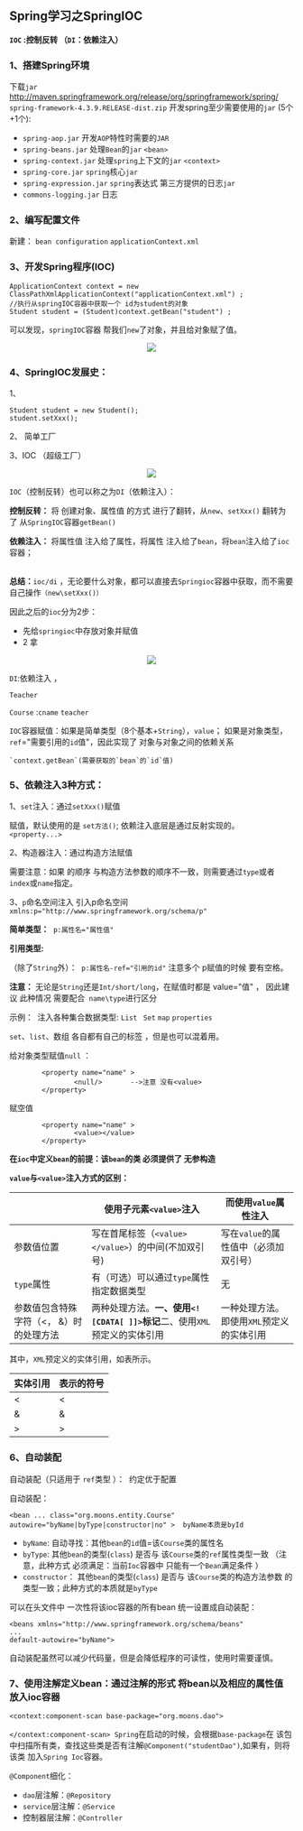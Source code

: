 ## Spring学习之SpringIOC



**`IOC` :控制反转 （`DI`：依赖注入）**

### 1、搭建Spring环境
下载`jar`
http://maven.springframework.org/release/org/springframework/spring/
`spring-framework-4.3.9.RELEASE-dist.zip`
开发spring至少需要使用的`jar`	(5个+1个):

- `spring-aop.jar`		开发`AOP`特性时需要的`JAR`
- `spring-beans.jar`		处理`Bean`的`jar`			`<bean>`
- `spring-context.jar`	处理`spring`上下文的`jar`		`<context>`
- `spring-core.jar`		`spring`核心`jar`
- `spring-expression.jar`	`spring`表达式 
  第三方提供的日志`jar`
- `commons-logging.jar`	日志

### 2、编写配置文件

新建：
`bean configuration`  `applicationContext.xml`



### 3、开发Spring程序(IOC)

	ApplicationContext context = new ClassPathXmlApplicationContext("applicationContext.xml") ;
	//执行从springIOC容器中获取一个 id为student的对象
	Student student = (Student)context.getBean("student") ;
可以发现，`springIOC`容器 帮我们`new`了对象，并且给对象赋了值。

<div align="center">
<img src="https://github.com/ZP-AlwaysWin/Java-Learn/blob/master/Spring%E5%AD%A6%E4%B9%A0%E7%AC%94%E8%AE%B0/%E5%9B%BE%E7%89%87/new%E6%96%B9%E5%BC%8F%E7%9A%84%E5%88%9B%E5%BB%BA%E5%AF%B9%E8%B1%A1.png" />
</div>

### 4、SpringIOC发展史：
1、


```
Student student = new Student();
student.setXxx();
```

2、
简单工厂

3、IOC （超级工厂）

<div align="center">
<img src="https://github.com/ZP-AlwaysWin/Java-Learn/blob/master/Spring%E5%AD%A6%E4%B9%A0%E7%AC%94%E8%AE%B0/%E5%9B%BE%E7%89%87/springioc%E5%AE%B9%E5%99%A8.png" />
</div>

`IOC`（控制反转）也可以称之为`DI`（依赖注入）：

**控制反转：** 将 创建对象、属性值 的方式 进行了翻转，从`new`、`setXxx()`  翻转为了 从`SpringIOC`容器`getBean()`

**依赖注入：** 将属性值 注入给了属性，将属性 注入给了`bean`，将`bean`注入给了`ioc`容器；

​	
**总结：**`ioc/di` ，无论要什么对象，都可以直接去`Springioc`容器中获取，而不需要自己操作`（new\setXxx()）`

因此之后的`ioc`分为2步：

- 先给`springioc`中存放对象并赋值   
- 2 拿

<div align="center">
<img src="https://github.com/ZP-AlwaysWin/Java-Learn/blob/master/Spring%E5%AD%A6%E4%B9%A0%E7%AC%94%E8%AE%B0/%E5%9B%BE%E7%89%87/%E4%BB%8EIoc%E4%B8%AD%E8%8E%B7%E5%8F%96.png" />
</div>

`DI`:依赖注入 ，

`Teacher`  

`Course`  :` cname ` `teacher`

`IOC`容器赋值：如果是简单类型（8个基本+`String`），`value`； 
如果是对象类型，`ref`="需要引用的`id`值"，因此实现了 对象与对象之间的依赖关系

	`context.getBean`(需要获取的`bean`的`id`值)



### 5、依赖注入3种方式：
1、`set`注入：通过`setXxx()`赋值

赋值，默认使用的是 `set方法()`;
依赖注入底层是通过反射实现的。
`<property...>`

2、构造器注入：通过构造方法赋值
 <constructor-arg value="ls" type="String" index="0" name="name"></constructor-arg>

需要注意：如果  <constructor-arg>的顺序 与构造方法参数的顺序不一致，则需要通过`type`或者`index`或`name`指定。

3、`p`命名空间注入
引入p命名空间
​	`xmlns:p="http://www.springframework.org/schema/p"`

<bean id="course" class="org.moons.entity.Course" p:courseHour="300" p:courseName="hadoop" p:teacher-ref="teacher">

**简单类型：**
​	`p:属性名="属性值"`

**引用类型:**

（除了`String`外）：
​	`p:属性名-ref="引用的id"`
注意多个 p赋值的时候 要有空格。

**注意：**
无论是`String`还是`Int/short/long`，在赋值时都是 value="值" ，
因此建议 此种情况 需要配合` name\type`进行区分



示例：
​	注入各种集合数据类型: `List` ` Set` `map` `properties`

`set`、`list`、数组   各自都有自己的标签<set> <list> <array>，但是也可以混着用。




给对象类型赋值`null` ：
```
		<property name="name" >  
				<null/>       -->注意 没有<value>
		</property>
```
赋空值
```
		<property name="name" >  
				<value></value>  
		</property>
```

**在`ioc`中定义`bean`的前提：该`bean`的类 必须提供了 无参构造**




**`value`与`<value>`注入方式的区别：**

 

|                                         | 使用子元素`<value>`注入                                        | 而使用`value`属性注入                     |
| --------------------------------------- | ------------------------------------------------------------ | --------------------------------------- |
| 参数值位置                              | 写在首尾标签（`<value></value>`）的中间(不加双引号)            | 写在`value`的属性值中（必须加双引号）     |
| `type`属性                                | 有（可选）可以通过`type`属性指定数据类型                       | 无                                      |
| 参数值包含特殊字符（<， &）时的处理方法 | 两种处理方法。**一、使用`<![CDATA[ ]]>`标记**二、使用`XML`预定义的实体引用 | 一种处理方法。即使用`XML`预定义的实体引用 |

 

其中，`XML`预定义的实体引用，如表所示。



| 实体引用 | 表示的符号 |
| -------- | ---------- |
| &lt;     | <          |
| &amp;    | &          |
| &gt;     | >          |



### 6、自动装配

自动装配（只适用于 `ref`类型 ）：
​	约定优于配置

自动装配：

```
<bean ... class="org.moons.entity.Course"  autowire="byName|byType|constructor|no" >  byName本质是byId
```



- `byName`:  自动寻找：其他`bean`的`id`值=该`Course`类的属性名
- `byType`:  其他`bean`的类型(`class`)  是否与 该`Course`类的`ref`属性类型一致  （注意，此种方式 必须满足：当前`Ioc`容器中 只能有一个`Bean`满足条件  ）
- `constructor`： 其他`bean`的类型(`class`)  是否与 该`Course`类的构造方法参数 的类型一致；此种方式的本质就是`byType`

可以在头文件中 一次性将该ioc容器的所有bean  统一设置成自动装配：

```
<beans xmlns="http://www.springframework.org/schema/beans"
...
default-autowire="byName">
```



自动装配虽然可以减少代码量，但是会降低程序的可读性，使用时需要谨慎。



### 7、使用注解定义bean：通过注解的形式 将bean以及相应的属性值 放入ioc容器

```
<context:component-scan base-package="org.moons.dao">
```

`</context:component-scan> Spring`在启动的时候，会根据`base-package`在 该包中扫描所有类，查找这些类是否有注解`@Component("studentDao")`,如果有，则将该类 加入`Spring Ioc`容器。

`@Component`细化：

- `dao`层注解：`@Repository`
- `service`层注解：`@Service`
- 控制器层注解：`@Controller`
